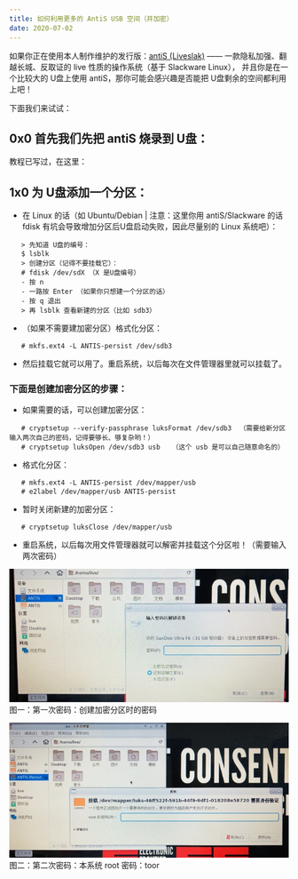 ```yaml
---
title: 如何利用更多的 AntiS USB 空间（并加密）
date: 2020-07-02
---
```




如果你正在使用本人制作维护的发行版：[antiS (Liveslak)](https://github.com/mdrights/liveslak) —— 一款隐私加强、翻越长城、反取证的 live 性质的操作系统（基于 Slackware Linux），
并且你是在一个比较大的 U盘上使用 antiS，那你可能会感兴趣是否能把 U盘剩余的空间都利用上吧！

下面我们来试试：  

## 0x0 首先我们先把 antiS 烧录到 U盘：  

教程已写过，在这里：   

## 1x0 为 U盘添加一个分区：  

- 在 Linux 的话（如 Ubuntu/Debian | 注意：这里你用 antiS/Slackware 的话 fdisk 有坑会导致增加分区后U盘启动失败，因此尽量别的 Linux 系统吧）：  
```
   > 先知道 U盘的编号：
   $ lsblk
   > 创建分区（记得不要挂载它）：
   # fdisk /dev/sdX （X 是U盘编号）
   - 按 n
   - 一路按 Enter （如果你只想建一个分区的话）
   - 按 q 退出
   > 再 lsblk 查看新建的分区（比如 sdb3）
```

- （如果不需要建加密分区）格式化分区：  
```
   # mkfs.ext4 -L ANTIS-persist /dev/sdb3
```

- 然后挂载它就可以用了。重启系统，以后每次在文件管理器里就可以挂载了。


### 下面是创建加密分区的步骤：

- 如果需要的话，可以创建加密分区：  
```
   # cryptsetup --verify-passphrase luksFormat /dev/sdb3  （需要给新分区输入两次自己的密码，记得要够长、够复杂哟！）  
   # cryptsetup luksOpen /dev/sdb3 usb   （这个 usb 是可以自己随意命名的）   
```

- 格式化分区：  
```
   # mkfs.ext4 -L ANTIS-persist /dev/mapper/usb
   # e2label /dev/mapper/usb ANTIS-persist
```

- 暂时关闭新建的加密分区：  
```
   # cryptsetup luksClose /dev/mapper/usb
```

- 重启系统，以后每次用文件管理器就可以解密并挂载这个分区啦！（需要输入两次密码）  

![](images/antis-decrypt.jpg)
	图一：第一次密码：创建加密分区时的密码  

![](images/antis-mount.jpg)
	图二：第二次密码：本系统 root 密码：toor  

